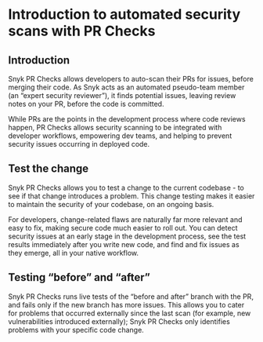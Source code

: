 # Introduction to automated security scans with PR Checks

## **Introduction**&#x20;

Snyk PR Checks allows developers to auto-scan their PRs for issues, before merging their code. As Snyk acts as an automated pseudo-team member (an “expert security reviewer”), it finds potential issues, leaving review notes on your PR, before the code is committed.&#x20;

While PRs are the points in the development process where code reviews happen, PR Checks allows security scanning to be integrated with developer workflows, empowering dev teams, and helping to prevent security issues occurring in deployed code.&#x20;

## **Test the change**&#x20;

Snyk PR Checks allows you to test a change to the current codebase - to see if that change introduces a problem. This change testing makes it easier to maintain the security of your codebase, on an ongoing basis.&#x20;

For developers, change-related flaws are naturally far more relevant and easy to fix, making secure code much easier to roll out. You can detect security issues at an early stage in the development process, see the test results immediately after you write new code, and find and fix issues as they emerge, all in your native workflow.&#x20;

## **Testing “before” and “after”**&#x20;

Snyk PR Checks runs live tests of the “before and after” branch with the PR, and fails only if the new branch has more issues. This allows you to cater for problems that occurred externally since the last scan (for example, new vulnerabilities introduced externally); Snyk PR Checks only identifies problems with your specific code change.
